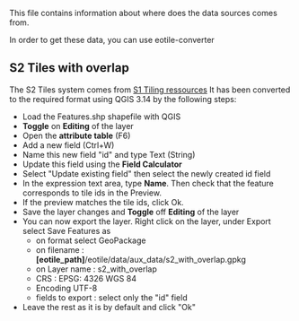 <!--
Copyright (c) 2021 CS Group.

This file is part of EOTile.
See https://github.com/CS-SI/eotile for further info.

Licensed under the Apache License, Version 2.0 (the "License");
you may not use this file except in compliance with the License.
You may obtain a copy of the License at

    http://www.apache.org/licenses/LICENSE-2.0

Unless required by applicable law or agreed to in writing, software
distributed under the License is distributed on an "AS IS" BASIS,
WITHOUT WARRANTIES OR CONDITIONS OF ANY KIND, either express or implied.
See the License for the specific language governing permissions and
limitations under the License.
-->
This file contains information about where does the data sources comes from.

In order to get these data, you can use eotile-converter

## S2 Tiles with overlap

The S2 Tiles system comes from [S1 Tiling ressources](https://gitlab.orfeo-toolbox.org/s1-tiling/s1tiling/-/tree/develop/s1tiling/resources/shapefile)
It has been converted to the required format using QGIS 3.14 by the following steps:
- Load the Features.shp shapefile with QGIS
- **Toggle** on **Editing** of the layer
- Open the **attribute table** (F6)
- Add a new field (Ctrl+W)
- Name this new field "id" and type Text (String)
- Update this field using the **Field Calculator**
- Select "Update existing field" then select the newly created id field
- In the expression text area, type **Name**. Then check that the feature corresponds to tile ids in the Preview.
- If the preview matches the tile ids, click Ok.
- Save the layer changes and **Toggle** off **Editing** of the layer
- You can now export the layer. Right click on the layer, under Export select Save Features as
  * on format select GeoPackage
  * on filename : **[eotile_path]**/eotile/data/aux_data/s2_with_overlap.gpkg
  * on Layer name : s2_with_overlap
  * CRS : EPSG: 4326 WGS 84
  * Encoding UTF-8
  * fields to export : select only the "id" field
- Leave the rest as it is by default and click "Ok"
